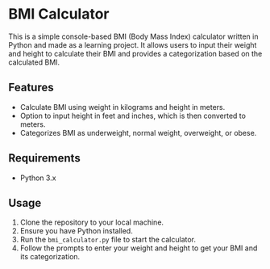 # BMI Calculator

This is a simple console-based BMI (Body Mass Index) calculator written in Python and made as a learning project. It allows users to input their weight and height to calculate their BMI and provides a categorization based on the calculated BMI.

## Features

- Calculate BMI using weight in kilograms and height in meters.
- Option to input height in feet and inches, which is then converted to meters.
- Categorizes BMI as underweight, normal weight, overweight, or obese.

## Requirements

- Python 3.x

## Usage

1. Clone the repository to your local machine.
2. Ensure you have Python installed.
3. Run the `bmi_calculator.py` file to start the calculator.
4. Follow the prompts to enter your weight and height to get your BMI and its categorization.



